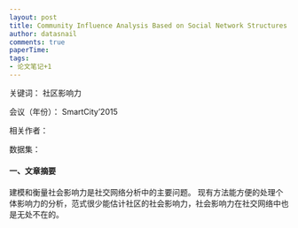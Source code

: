 ```yaml
---
layout: post
title: Community Influence Analysis Based on Social Network Structures
author: datasnail
comments: true
paperTime:
tags:
- 论文笔记+1
---
```


关键词： 社区影响力

会议（年份）： SmartCity’2015

相关作者：

数据集：

#### **一、文章摘要**

建模和衡量社会影响力是社交网络分析中的主要问题。
现有方法能方便的处理个体影响力的分析，范式很少能估计社区的社会影响力，社会影响力在社交网络中也是无处不在的。
